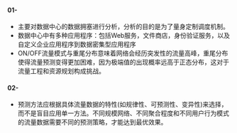 #### 01-
- 主要对数据中心的数据拥塞进行分析，分析的目的是为了量身定制调度机制。
- 数据中心中有多种应用程序：包括Web服务，文件商店，身份验证服务，以及自定义企业应用程序到数据密集型应用程序
- ON/OFF流量模式与重尾分布意味着网络会经历突发性的流量高峰，重尾分布使得流量预测变得更加困难，因为极端值的出现概率远高于正态分布，这对于流量工程和资源规划构成挑战。

#### 02-
- 预测方法应根据具体流量数据的特性(如规律性、可预测性、变异性)来选择，而不是盲目应用单一方法。不同规模网络、不同聚合程度和不同用户行为模式的流量数据需要不同的预测策略，才能达到最优效果。